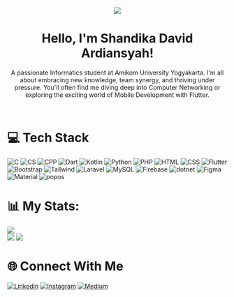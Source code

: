 <p align="center">
  <img src="https://media1.tenor.com/m/QWvcEqwGLX0AAAAd/kurumi-tokisaki-date-a-bullet.gif">
</p>

<h1 align="center">Hello, I'm Shandika David Ardiansyah!</h1>
<p align="center">A passionate Informatics student at Amikom University Yogyakarta. I'm all about embracing new knowledge, team synergy, and thriving under pressure. You'll often find me diving deep into Computer Networking or exploring the exciting world of Mobile Development with Flutter.</p>
<br>


# 💻 Tech Stack
![C](https://img.shields.io/badge/C-00599C?style=for-the-badge&logo=c&logoColor=white)
![CS](https://img.shields.io/badge/C%23-239120?style=for-the-badge&logo=c-sharp&logoColor=white)
![CPP](https://img.shields.io/badge/C%2B%2B-00599C?style=for-the-badge&logo=c%2B%2B&logoColor=white)
![Dart](https://img.shields.io/badge/dart-%230175C2.svg?style=for-the-badge&logo=dart&logoColor=white)
![Kotlin](https://img.shields.io/badge/Kotlin-0095D5?&style=for-the-badge&logo=kotlin&logoColor=white)
![Python](https://img.shields.io/badge/Python-3776AB?style=for-the-badge&logo=python&logoColor=white)
![PHP](https://img.shields.io/badge/PHP-777BB4?style=for-the-badge&logo=php&logoColor=white)
![HTML](https://img.shields.io/badge/HTML5-E34F26?style=for-the-badge&logo=html5&logoColor=white)
![CSS](https://img.shields.io/badge/CSS-239120?&style=for-the-badge&logo=css3&logoColor=white)
![Flutter](https://img.shields.io/badge/Flutter-02569B?style=for-the-badge&logo=flutter&logoColor=white)
![Bootstrap](https://img.shields.io/badge/Bootstrap-563D7C?style=for-the-badge&logo=bootstrap&logoColor=white)
![Tailwind](https://img.shields.io/badge/Tailwind_CSS-38B2AC?style=for-the-badge&logo=tailwind-css&logoColor=white)
![Laravel](https://img.shields.io/badge/Laravel-FF2D20?style=for-the-badge&logo=laravel&logoColor=white)
![MySQL](https://img.shields.io/badge/MySQL-00000F?style=for-the-badge&logo=mysql&logoColor=white)
![Firebase](https://img.shields.io/badge/Firebase-039BE5?style=for-the-badge&logo=Firebase&logoColor=white)
![dotnet](https://img.shields.io/badge/.NET-5C2D91?style=for-the-badge&logo=.net&logoColor=white)
![Figma](https://img.shields.io/badge/Figma-F24E1E?style=for-the-badge&logo=figma&logoColor=white)
![Material](https://img.shields.io/badge/Material--UI-0081CB?style=for-the-badge&logo=material-ui&logoColor=white)
![popos](https://img.shields.io/badge/Pop!_OS-48B9C7?style=for-the-badge&logo=Pop!_OS&logoColor=white)

# 📊 My Stats:
![](https://github-readme-stats.vercel.app/api/top-langs/?username=shandikadav&theme=tokyonight)<br/>
![](https://github-readme-streak-stats.herokuapp.com/?user=shandikadav&theme=tokyonight&hide_border=false)
![](http://github-profile-summary-cards.vercel.app/api/cards/profile-details?username=shandikadav&theme=tokyonight)

# 🌐 Connect With Me
[![Linkedin](https://img.shields.io/badge/LinkedIn-0077B5?style=for-the-badge&logo=linkedin&logoColor=white)](https://linkedin.com/in/shandika-david-ardiansyah-519b2621b)
[![Instagram](https://img.shields.io/badge/Instagram-E4405F?style=for-the-badge&logo=instagram&logoColor=white)](https://instagram.com/shandikadav_)
[![Medium](	https://img.shields.io/badge/Medium-12100E?style=for-the-badge&logo=medium&logoColor=white)](https://shanardiansyah.medium.com/)





